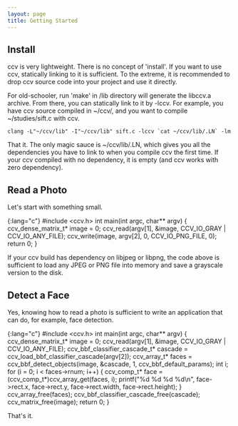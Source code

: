 ```yaml
---
layout: page
title: Getting Started
---
```


Install
-------
ccv is very lightweight. There is no concept of 'install'. If you want to use ccv, statically linking to it is sufficient. To the extreme, it is recommended to drop ccv source code into your project and use it directly.

For old-schooler, run 'make' in /lib directory will generate the libccv.a archive. From there, you can statically link to it by -lccv. For example, you have ccv source compiled in ~/ccv/, and you want to compile ~/studies/sift.c with ccv.

	clang -L"~/ccv/lib" -I"~/ccv/lib" sift.c -lccv `cat ~/ccv/lib/.LN` -lm

That it. The only magic sauce is ~/ccv/lib/.LN, which gives you all the dependencies you have to link to when you compile ccv the first time. If your ccv compiled with no dependency, it is empty (and ccv works with zero dependency).

Read a Photo
------------
Let's start with something small.

{:lang="c"}
	#include <ccv.h>
	int main(int argc, char** argv)
	{
		ccv_dense_matrix_t* image = 0;
		ccv_read(argv[1], &image, CCV_IO_GRAY | CCV_IO_ANY_FILE);
		ccv_write(image, argv[2], 0, CCV_IO_PNG_FILE, 0);
		return 0;
	}

If your ccv build has dependency on libjpeg or libpng, the code above is sufficient to load any JPEG or PNG file into memory and save a grayscale version to the disk.

Detect a Face
-------------
Yes, knowing how to read a photo is sufficient to write an application that can do, for example, face detection.

{:lang="c"}
	#include <ccv.h>
	int main(int argc, char** argv)
	{
		ccv_dense_matrix_t* image = 0;
		ccv_read(argv[1], &image, CCV_IO_GRAY | CCV_IO_ANY_FILE);
		ccv_bbf_classifier_cascade_t* cascade = ccv_load_bbf_classifier_cascade(argv[2]);
		ccv_array_t* faces = ccv_bbf_detect_objects(image, &cascade, 1, ccv_bbf_default_params);
		int i;
		for (i = 0; i < faces->rnum; i++)
		{
			ccv_comp_t* face = (ccv_comp_t*)ccv_array_get(faces, i);
			printf("%d %d %d %d\n", face->rect.x, face->rect.y, face->rect.width, face->rect.height);
		}
		ccv_array_free(faces);
		ccv_bbf_classifier_cascade_free(cascade);
		ccv_matrix_free(image);
		return 0;
	}

That's it.
